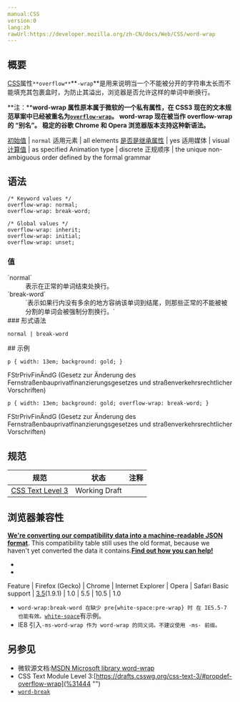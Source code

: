 ```yaml
---
manual:CSS
version:0
lang:zh
rawUrl:https://developer.mozilla.org/zh-CN/docs/Web/CSS/word-wrap
---
```





## 概要<a name="Summary"></a>


[CSS](%28350 "CSS")属性`**overflow**`**`-wrap`**是用来说明当一个不能被分开的字符串太长而不能填充其包裹盒时，为防止其溢出，浏览器是否允许这样的单词中断换行。

**注：****word-wrap 属性原本属于微软的一个私有属性，在 CSS3 现在的文本规范草案中已经被重名为[`overflow-wrap`](%28105 "此页面仍未被本地化, 期待您的翻译!")。 word-wrap 现在被当作 overflow-wrap 的 “别名”。 稳定的谷歌 Chrome 和 Opera 浏览器版本支持这种新语法。**

[初始值](%28302 "") | `normal` 
适用元素 | all elements 
[是否是继承属性](%28299 "") | yes 
适用媒体 | visual 
[计算值](%28304 "") | as specified 
Animation type | discrete 
正规顺序 | the unique non-ambiguous order defined by the formal grammar 


## 语法<a name="Syntax"></a>

```
/* Keyword values */
overflow-wrap: normal;
overflow-wrap: break-word;

/* Global values */
overflow-wrap: inherit;
overflow-wrap: initial;
overflow-wrap: unset;

```

### 值<a name="Values"></a>
<dl><dt id=''>`normal`</dt><dd>表示在正常的单词结束处换行。</dd><dt id=''>`break-word`</dt><dd>`表示如果行内没有多余的地方容纳该单词到结尾，则那些正常的不能被被分割的单词会被强制分割换行。`</dd><dt id=''>
### 形式语法<a name="形式语法"></a>

```
normal | break-word
```
</dt></dl>
## 示例<a name="Examples"></a>

```
p { width: 13em; background: gold; }
```


FStrPrivFinÄndG (Gesetz zur Änderung des Fernstraßenbauprivatfinanzierungsgesetzes und straßenverkehrsrechtlicher Vorschriften)


```
p { width: 13em; background: gold; overflow-wrap: break-word; }
```


FStrPrivFinÄndG (Gesetz zur Änderung des Fernstraßenbauprivatfinanzierungsgesetzes und straßenverkehrsrechtlicher Vorschriften)


## 规范<a name="Specifications"></a>

规范 | 状态 | 注释 
 ---  |  ---  |  ---  | 
[CSS Text Level 3](%31442 "http://dev.w3.org/csswg/css3-text/#overflow-wrap") | Working Draft |  


## 浏览器兼容性<a name="Browser_compatibility"></a>


**[We&#39;re converting our compatibility data into a machine-readable JSON format](%3344 "")**. This compatibility table still uses the old format, because we haven&#39;t yet converted the data it contains.**[Find out how you can help!](%3392 "")**


* 
* 

Feature | Firefox (Gecko) | Chrome | Internet Explorer | Opera | Safari 
Basic support | [3.5](%3393 "Released on 2009-06-30.")(1.9.1) | 1.0 | 5.5 | 10.5 | 1.0 




* `word-wrap:break-word 在缺少 pre{white-space:pre-wrap} 时 在 IE5.5-7 也能有效。`[`white-space`](%28258 "white-space CSS 属性是用来设置如何处理元素中的空白。")有示例。
* IE8 引入`-ms-word-wrap 作为 word-wrap 的同义词。不建议使用 -ms- 前缀。`

## 另参见<a name="See_also"></a>

* 微软源文档:[MSDN Microsoft library word-wrap](%31443 "http://msdn.microsoft.com/en-us/library/ms531186(VS.85,loband).aspx")
* CSS Text Module Level 3:[https://drafts.csswg.org/css-text-3/#propdef-overflow-wrap](%31444 "")
* [`word-break`](%28263 "CSS 属性 word-break 指定了怎样在单词内断行。")



